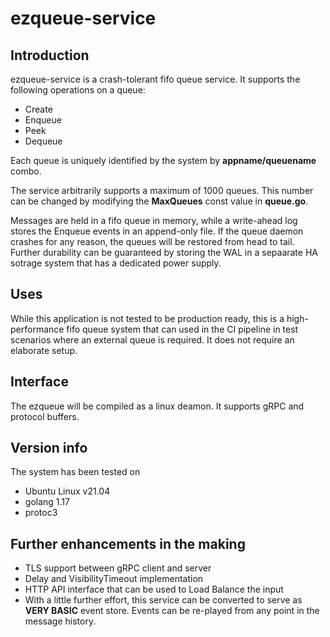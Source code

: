 # ezqueue-service

## Introduction
ezqueue-service is a crash-tolerant fifo queue service. It supports the following operations on a queue:
   

  *  Create
  *  Enqueue
  *  Peek
  *  Dequeue

Each queue is uniquely identified by the system by **appname/queuename**  combo.

The service arbitrarily supports a maximum of 1000 queues. This number can be changed by modifying the **MaxQueues** const value in **queue.go**.

Messages are held in a fifo queue in memory, while a write-ahead log stores the Enqueue events in an append-only file. If the queue daemon crashes for any reason, the queues will be restored from head to tail. 
Further durability can be guaranteed by storing the WAL in a sepaarate HA sotrage system that has a dedicated power supply.

## Uses
While this application is not tested to be production ready, this is a high-performance fifo queue system that can used in the CI pipeline in test scenarios where an external queue is required. It does not require an elaborate setup.

## Interface

The ezqueue will be compiled as a linux deamon. It supports gRPC and protocol buffers.

## Version info

The system has been tested on 

  * Ubuntu Linux  v21.04
  * golang 1.17
  * protoc3


## Further enhancements in the making
 * TLS support between gRPC client and server
 * Delay and VisibilityTimeout implementation
 * HTTP API interface that can be used to Load Balance the input
 * With a little further effort, this service can be converted to serve as **VERY BASIC** event store. Events can be re-played from any point in the message history.
